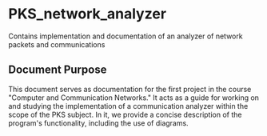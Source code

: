 # PKS_network_analyzer
Contains implementation and documentation of an analyzer of network packets and communications

## Document Purpose

This document serves as documentation for the first project in the course "Computer and Communication Networks." It acts as a guide for working on and studying the implementation of a communication analyzer within the scope of the PKS subject. In it, we provide a concise description of the program's functionality, including the use of diagrams.


